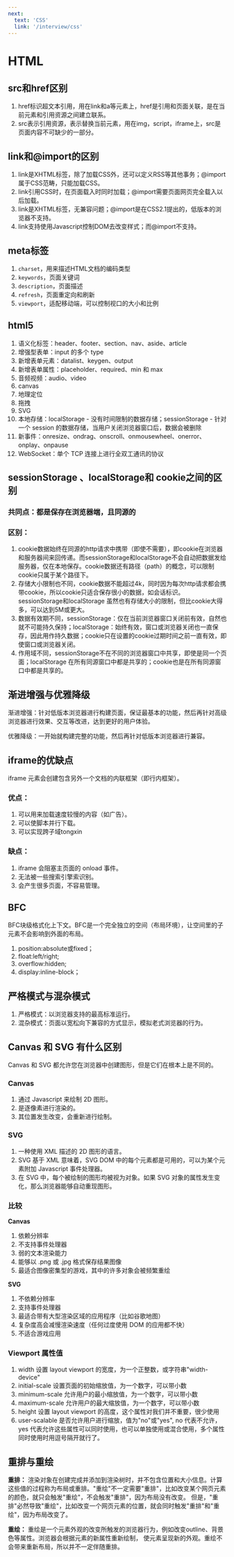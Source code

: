 ```yaml
---
next:
  text: 'CSS'
  link: '/interview/css'
---
```


# HTML

## src和href区别

1. href标识超文本引用，用在link和a等元素上，href是引用和页面关联，是在当前元素和引用资源之间建立联系。
2. src表示引用资源，表示替换当前元素，用在img，script，iframe上，src是页面内容不可缺少的一部分。

## link和@import的区别

1. link是XHTML标签，除了加载CSS外，还可以定义RSS等其他事务；@import属于CSS范畴，只能加载CSS。
2. link引用CSS时，在页面载入时同时加载；@import需要页面网页完全载入以后加载。
3. link是XHTML标签，无兼容问题；@import是在CSS2.1提出的，低版本的浏览器不支持。
4. link支持使用Javascript控制DOM去改变样式；而@import不支持。

## meta标签

1. `charset`，用来描述HTML文档的编码类型
2. `keywords`，页面关键词
3. `description`，页面描述
4. `refresh`，页面重定向和刷新
5. `viewport`，适配移动端，可以控制视口的大小和比例

## html5

1. 语义化标签：header、footer、section、nav、aside、article
2. 增强型表单：input 的多个 type
3. 新增表单元素：datalist、keygen、output
4. 新增表单属性：placeholder、required、min 和 max
5. 音频视频：audio、video
6. canvas
7. 地理定位
8. 拖拽
9. SVG
10. 本地存储：localStorage - 没有时间限制的数据存储；sessionStorage - 针对一个 session 的数据存储，当用户关闭浏览器窗口后，数据会被删除
11. 新事件：onresize、ondrag、onscroll、onmousewheel、onerror、onplay、onpause
12. WebSocket：单个 TCP 连接上进行全双工通讯的协议

## sessionStorage 、localStorage和 cookie之间的区别

### 共同点：都是保存在浏览器端，且同源的

### 区别：

1.  cookie数据始终在同源的http请求中携带（即使不需要），即cookie在浏览器和服务器间来回传递。而sessionStorage和localStorage不会自动把数据发给服务器，仅在本地保存。cookie数据还有路径（path）的概念，可以限制cookie只属于某个路径下。
2.  存储大小限制也不同，cookie数据不能超过4k，同时因为每次http请求都会携带cookie，所以cookie只适合保存很小的数据，如会话标识。sessionStorage和localStorage 虽然也有存储大小的限制，但比cookie大得多，可以达到5M或更大。
3.  数据有效期不同，sessionStorage：仅在当前浏览器窗口关闭前有效，自然也就不可能持久保持；localStorage：始终有效，窗口或浏览器关闭也一直保存，因此用作持久数据；cookie只在设置的cookie过期时间之前一直有效，即使窗口或浏览器关闭。
4.  作用域不同，sessionStorage不在不同的浏览器窗口中共享，即使是同一个页面；localStorage 在所有同源窗口中都是共享的；cookie也是在所有同源窗口中都是共享的。

## 渐进增强与优雅降级

渐进增强：针对低版本浏览器进行构建页面，保证最基本的功能，然后再针对高级浏览器进行效果、交互等改进，达到更好的用户体验。

优雅降级：一开始就构建完整的功能，然后再针对低版本浏览器进行兼容。

## iframe的优缺点

iframe 元素会创建包含另外一个文档的内联框架（即行内框架）。

### 优点：

1. 可以用来加载速度较慢的内容（如广告）。
2. 可以使脚本并行下载。
3. 可以实现跨子域tongxin

### 缺点：

1. iframe 会阻塞主页面的 onload 事件。
2. 无法被一些搜索引擎索识别。
3. 会产生很多页面，不容易管理。

## BFC

BFC块级格式化上下文。BFC是一个完全独立的空间（布局环境），让空间里的子元素不会影响到外面的布局。

1. position:absolute或fixed；
2. float:left/right;
3. overflow:hidden; 
4. display:inline-block；

## 严格模式与混杂模式

1. 严格模式：以浏览器支持的最高标准运行。
2. 混杂模式：页面以宽松向下兼容的方式显示，模拟老式浏览器的行为。

## Canvas 和 SVG 有什么区别

Canvas 和 SVG 都允许您在浏览器中创建图形，但是它们在根本上是不同的。

### Canvas

1. 通过 Javascript 来绘制 2D 图形。
2. 是逐像素进行渲染的。
3. 其位置发生改变，会重新进行绘制。

### SVG

1. 一种使用 XML 描述的 2D 图形的语言。
2. SVG 基于 XML 意味着，SVG DOM 中的每个元素都是可用的，可以为某个元素附加 Javascript 事件处理器。
3. 在 SVG 中，每个被绘制的图形均被视为对象。如果 SVG 对象的属性发生变化，那么浏览器能够自动重现图形。

### 比较

**Canvas**

1. 依赖分辨率
2. 不支持事件处理器
3. 弱的文本渲染能力
4. 能够以 .png 或 .jpg 格式保存结果图像
5. 最适合图像密集型的游戏，其中的许多对象会被频繁重绘

**SVG**

1. 不依赖分辨率
2. 支持事件处理器
3. 最适合带有大型渲染区域的应用程序（比如谷歌地图）
4. 复杂度高会减慢渲染速度（任何过度使用 DOM 的应用都不快）
5. 不适合游戏应用

### Viewport 属性值

1. width 设置 layout viewport 的宽度，为一个正整数，或字符串"width-device"
2. initial-scale 设置页面的初始缩放值，为一个数字，可以带小数
3. minimum-scale 允许用户的最小缩放值，为一个数字，可以带小数
4. maximum-scale 允许用户的最大缩放值，为一个数字，可以带小数
5. height 设置 layout viewport 的高度，这个属性对我们并不重要，很少使用
6. user-scalable 是否允许用户进行缩放，值为"no"或"yes", no 代表不允许，yes 代表允许这些属性可以同时使用，也可以单独使用或混合使用，多个属性同时使用时用逗号隔开就行了。

## 重排与重绘

**重排：** 渲染对象在创建完成并添加到渲染树时，并不包含位置和大小信息。计算这些值的过程称为布局或重排。"重绘"不一定需要"重排"，比如改变某个网页元素的颜色，就只会触发"重绘"，不会触发"重排"，因为布局没有改变。 但是，"重排"必然导致"重绘"，比如改变一个网页元素的位置，就会同时触发"重排"和"重绘"，因为布局改变了。

**重绘：** 重绘是一个元素外观的改变所触发的浏览器行为，例如改变outline、背景色等属性。浏览器会根据元素的新属性重新绘制， 使元素呈现新的外观。重绘不会带来重新布局，所以并不一定伴随重排。

